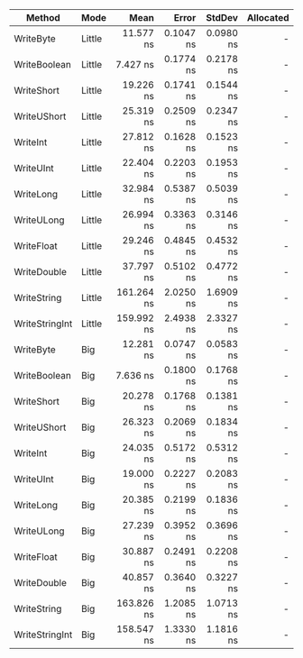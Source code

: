 | Method         | Mode   | Mean       | Error     | StdDev    | Allocated |
|--------------- |------- |-----------:|----------:|----------:|----------:|
| WriteByte      | Little |  11.577 ns | 0.1047 ns | 0.0980 ns |         - |
| WriteBoolean   | Little |   7.427 ns | 0.1774 ns | 0.2178 ns |         - |
| WriteShort     | Little |  19.226 ns | 0.1741 ns | 0.1544 ns |         - |
| WriteUShort    | Little |  25.319 ns | 0.2509 ns | 0.2347 ns |         - |
| WriteInt       | Little |  27.812 ns | 0.1628 ns | 0.1523 ns |         - |
| WriteUInt      | Little |  22.404 ns | 0.2203 ns | 0.1953 ns |         - |
| WriteLong      | Little |  32.984 ns | 0.5387 ns | 0.5039 ns |         - |
| WriteULong     | Little |  26.994 ns | 0.3363 ns | 0.3146 ns |         - |
| WriteFloat     | Little |  29.246 ns | 0.4845 ns | 0.4532 ns |         - |
| WriteDouble    | Little |  37.797 ns | 0.5102 ns | 0.4772 ns |         - |
| WriteString    | Little | 161.264 ns | 2.0250 ns | 1.6909 ns |         - |
| WriteStringInt | Little | 159.992 ns | 2.4938 ns | 2.3327 ns |         - |
| WriteByte      | Big    |  12.281 ns | 0.0747 ns | 0.0583 ns |         - |
| WriteBoolean   | Big    |   7.636 ns | 0.1800 ns | 0.1768 ns |         - |
| WriteShort     | Big    |  20.278 ns | 0.1768 ns | 0.1381 ns |         - |
| WriteUShort    | Big    |  26.323 ns | 0.2069 ns | 0.1834 ns |         - |
| WriteInt       | Big    |  24.035 ns | 0.5172 ns | 0.5312 ns |         - |
| WriteUInt      | Big    |  19.000 ns | 0.2227 ns | 0.2083 ns |         - |
| WriteLong      | Big    |  20.385 ns | 0.2199 ns | 0.1836 ns |         - |
| WriteULong     | Big    |  27.239 ns | 0.3952 ns | 0.3696 ns |         - |
| WriteFloat     | Big    |  30.887 ns | 0.2491 ns | 0.2208 ns |         - |
| WriteDouble    | Big    |  40.857 ns | 0.3640 ns | 0.3227 ns |         - |
| WriteString    | Big    | 163.826 ns | 1.2085 ns | 1.0713 ns |         - |
| WriteStringInt | Big    | 158.547 ns | 1.3330 ns | 1.1816 ns |         - |